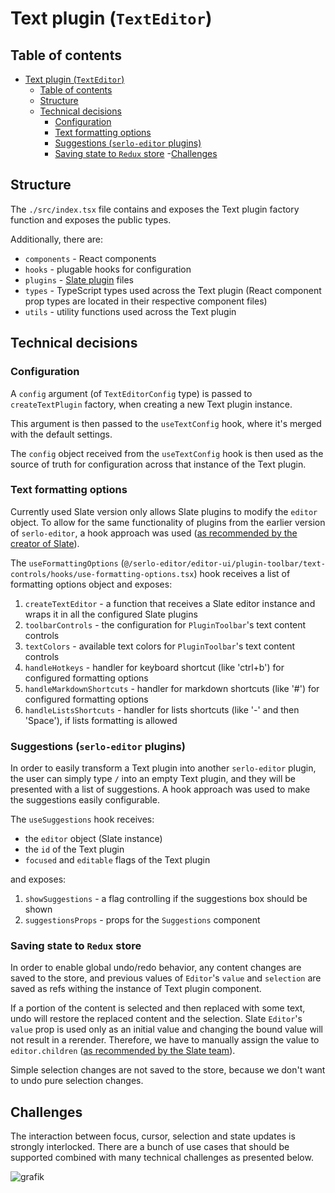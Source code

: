 # Text plugin (`TextEditor`)

## Table of contents

- [Text plugin (`TextEditor`)](#text-plugin-texteditor)
  - [Table of contents](#table-of-contents)
  - [Structure](#structure)
  - [Technical decisions](#technical-decisions)
    - [Configuration](#configuration)
    - [Text formatting options](#text-formatting-options)
    - [Suggestions (`serlo-editor` plugins)](#suggestions-serlo-editor-plugins)
    - [Saving state to `Redux` store](#saving-state-to-redux-store) -[Challenges](#challenges)

## Structure

The `./src/index.tsx` file contains and exposes the Text plugin factory function and exposes the public types.

Additionally, there are:

- `components` - React components
- `hooks` - plugable hooks for configuration
- `plugins` - [Slate plugin](https://docs.slatejs.org/concepts/08-plugins) files
- `types` - TypeScript types used across the Text plugin (React component prop types are located in their respective component files)
- `utils` - utility functions used across the Text plugin

## Technical decisions

### Configuration

A `config` argument (of `TextEditorConfig` type) is passed to `createTextPlugin` factory, when creating a new Text plugin instance.

This argument is then passed to the `useTextConfig` hook, where it's merged with the default settings.

The `config` object received from the `useTextConfig` hook is then used as the source of truth for configuration across that instance of the Text plugin.

### Text formatting options

Currently used Slate version only allows Slate plugins to modify the `editor` object. To allow for the same functionality of plugins from the earlier version of `serlo-editor`, a hook approach was used ([as recommended by the creator of Slate](https://github.com/ianstormtaylor/slate/issues/3222#issuecomment-573331151)).

The `useFormattingOptions` (`@/serlo-editor/editor-ui/plugin-toolbar/text-controls/hooks/use-formatting-options.tsx`) hook receives a list of formatting options object and exposes:

1. `createTextEditor` - a function that receives a Slate editor instance and wraps it in all the configured Slate plugins
2. `toolbarControls` - the configuration for `PluginToolbar`'s text content controls
3. `textColors` - available text colors for `PluginToolbar`'s text content controls
4. `handleHotkeys` - handler for keyboard shortcut (like 'ctrl+b') for configured formatting options
5. `handleMarkdownShortcuts` - handler for markdown shortcuts (like '#') for configured formatting options
6. `handleListsShortcuts` - handler for lists shortcuts (like '-' and then 'Space'), if lists formatting is allowed

### Suggestions (`serlo-editor` plugins)

In order to easily transform a Text plugin into another `serlo-editor` plugin, the user can simply type `/` into an empty Text plugin, and they will be presented with a list of suggestions. A hook approach was used to make the suggestions easily configurable.

The `useSuggestions` hook receives:

- the `editor` object (Slate instance)
- the `id` of the Text plugin
- `focused` and `editable` flags of the Text plugin

and exposes:

1. `showSuggestions` - a flag controlling if the suggestions box should be shown
2. `suggestionsProps` - props for the `Suggestions` component

### Saving state to `Redux` store

In order to enable global undo/redo behavior, any content changes are saved to the store, and previous values of `Editor`'s `value` and `selection` are saved as refs withing the instance of Text plugin component.

If a portion of the content is selected and then replaced with some text, undo will restore the replaced content and the selection. Slate `Editor`'s `value` prop is used only as an initial value and changing the bound value will not result in a rerender. Therefore, we have to manually assign the value to `editor.children` ([as recommended by the Slate team](https://github.com/ianstormtaylor/slate/releases/tag/slate-react%400.67.0)).

Simple selection changes are not saved to the store, because we don't want to undo pure selection changes.

## Challenges

The interaction between focus, cursor, selection and state updates is strongly interlocked. There are a bunch of use cases that should be supported combined with many technical challenges as presented below.

![grafik](https://github.com/serlo/frontend/assets/13507950/8474c514-2983-450f-aa8b-d693cbaa1d87)
